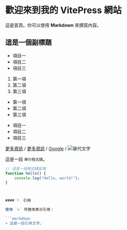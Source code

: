 # 歡迎來到我的 VitePress 網站

這是首頁。你可以使用 **Markdown** 來撰寫內容。

## 這是一個副標題

- 項目一
- 項目二
- 項目三

1. 第一項
2. 第二項
3. 第三項


* 第一項
* 第二項
* 第三項

- 項目一
- 項目二
- 項目三

[更多資訊](./about.md)
/
[更多資訊](./other-page.md)
/
[Google](https://www.google.com)
/
![替代文字](https://www.example.com/image.jpg)



這是一段 `單行程式碼`。

```javascript
// 這是一段程式碼區塊
function hello() {
    console.log("Hello, world!");
}



#### 7. 引用

使用 `>` 符號來表示引用：

```markdown
> 這是一段引用文字。
